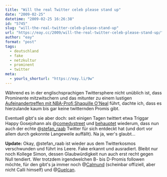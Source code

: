 ```yaml
---
title: "Will the real Twitter celeb please stand up"
date: "2009-02-25"
datetime: "2009-02-25 16:26:38"
id: "5745"
slug: "will-the-real-twitter-celeb-please-stand-up"
url: "https://eay.cc/2009/will-the-real-twitter-celeb-please-stand-up/"
author: "eay"
format: "post"
tags:
  - deutschland
  - fake
  - netzkultur
  - prominent
  - twitter
meta:
  - yourls_shorturl: "https://eay.li/9w"
---
```


Während es in der englischsprachigen Twittersphere nicht unüblich ist, dass Prominente mitzwitschern und das mitunter zu einem lustigen [Aufeinandertreffen mit NBA-Profi Shaquille O'Neal](http://sesquipedalis.blogspot.com/2009/02/finally-use-for-twitter.html) führt, dachte ich, dass es hierzulande kaum bis gar keine twitternden Promis gibt.

Eventuell gibt's sie aber doch: seit einigen Tagen twittert etwa Triggar Happy Gosejohann als @[comedystreet](http://twitter.com/comedystreet/) und [behauptet](http://twitter.com/comedystreet/status/1232488649) wiederum, dass nun auch der echte @[stefan\_raab](http://twitter.com/stefan_raab) Twitter für sich entdeckt hat (und dort vor allem durch gekonnte Langeweile auffällt). Na ja, wer's glaubt...

**Update:** Okay, @stefan\_raab ist wieder aus dem Twitterkosmos verschwunden und führt ins Leere. Fake erkannt und ausradiert. Bleibt nur noch Kollege Simon, dessen Glaubwürdigkeit nun auch erst recht gegen Null tendiert. Wer trotzdem irgendwelchen B- bis D-Promis followen möchte, für den gibt's ja immer noch @[Calmund](http://twitter.com/Calmund) (scheinbar offiziell, aber nicht Calli himself) und @[Guelcan](http://twitter.com/Guelcan).
